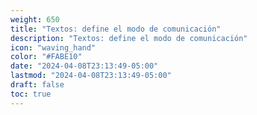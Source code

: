 ```yaml
---
weight: 650
title: "Textos: define el modo de comunicación"
description: "Textos: define el modo de comunicación"
icon: "waving_hand"
color: "#FABE10"
date: "2024-04-08T23:13:49-05:00"
lastmod: "2024-04-08T23:13:49-05:00"
draft: false
toc: true
---
```

<br>